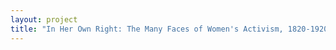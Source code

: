 ```yaml
--- 
layout: project 
title: "In Her Own Right: The Many Faces of Women's Activism, 1820-1920" 
---
```



